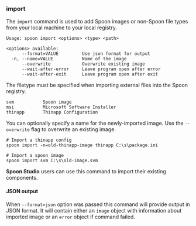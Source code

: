 ### import

The `import` command is used to add Spoon images or non-Spoon file types from your local machine to your local registry.

```
Usage: spoon import <options> <type> <path>

<options> available:
      --format=VALUE         Use json format for output
  -n, --name=VALUE           Name of the image
      --overwrite            Overwrite existing image
      --wait-after-error     Leave program open after error
      --wait-after-exit      Leave program open after exit
```

The filetype must be specified when importing external files into the Spoon registry. 

```
svm           Spoon image
msi           Microsoft Software Installer
thinapp       Thinapp Configuration
```

You can optionally specify a name for the newly-imported image. Use the `--overwrite` flag to overwrite an existing image.

```
# Import a thinapp config
spoon import -n=old-thinapp-image thinapp C:\s\package.ini

# Import a spoon image
spoon import svm C:\s\old-image.svm
```

**Spoon Studio** users can use this command to import their existing components. 

#### JSON output

When `--format=json` option was passed this command will provide output in JSON format. It will contain either an `image` object with information about imported image or an `error` object if command failed.